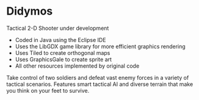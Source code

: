 # Didymos
Tactical 2-D Shooter under development
- Coded in Java using the Eclipse IDE
- Uses the LibGDX game library for more efficient graphics rendering
- Uses Tiled to create orthogonal maps
- Uses GraphicsGale to create sprite art
- All other resources implemented by original code

Take control of two soldiers and defeat vast enemy forces in a variety of tactical scenarios. Features smart tactical AI and diverse terrain that make you think on your feet to survive.
